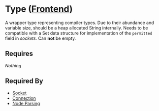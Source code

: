 # Type ([Frontend](../frontend.md))

A wrapper type representing compiler types. Due to their abundance and variable size, should be a heap allocated String internally. Needs to be compatible with a Set data structure for implementation of the `permitted` field in *sockets*. Can **not** be empty.

## Requires

*Nothing*

## Required By

- [Socket](./socket.md)
- [Connection](./connection.md)
- [Node Parsing](../node_file_format_frontend/parsing/node_parsing_frontend_v1.md)
